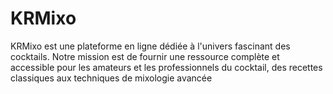 # KRMixo
KRMixo est une plateforme en ligne dédiée à l'univers fascinant des cocktails. Notre mission est de fournir une ressource complète et accessible pour les amateurs et les professionnels du cocktail, des recettes classiques aux techniques de mixologie avancée
